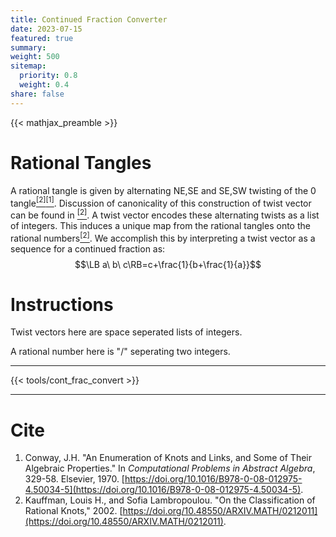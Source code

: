 ```yaml
---
title: Continued Fraction Converter
date: 2023-07-15
featured: true
summary:
weight: 500
sitemap:
  priority: 0.8
  weight: 0.4
share: false
---
```


{{< mathjax_preamble >}}

# Rational Tangles

A rational tangle is given by alternating NE,SE and SE,SW twisting of the $0$ tangle[${}^{[2]}$](https://doi.org/10.48550/arXiv.math/0212011)[${}^{[1]}$](https://doi.org/10.1016/B978-0-08-012975-4.50034-5). Discussion of canonicality of this construction of twist vector can be found in [${}^{[2]}$](https://doi.org/10.48550/arXiv.math/0212011). A twist vector encodes these alternating twists as a list of integers. This induces a unique map from the rational tangles onto the rational numbers[${}^{[2]}$](https://doi.org/10.48550/arXiv.math/0212011). We accomplish this by interpreting a twist vector as a sequence for a continued fraction as:
$$\LB a\ b\ c\RB=c+\frac{1}{b+\frac{1}{a}}$$


# Instructions

Twist vectors here are space seperated lists of integers.

A rational number here is "/" seperating two integers.

---

{{< tools/cont_frac_convert >}}

---

# Cite

1. Conway, J.H. "An Enumeration of Knots and Links, and Some of Their Algebraic Properties." In _Computational Problems in Abstract Algebra_, 329-58. Elsevier, 1970. [https://doi.org/10.1016/B978-0-08-012975-4.50034-5](https://doi.org/10.1016/B978-0-08-012975-4.50034-5).
2. Kauffman, Louis H., and Sofia Lambropoulou. "On the Classification of Rational Knots," 2002. [https://doi.org/10.48550/ARXIV.MATH/0212011](https://doi.org/10.48550/ARXIV.MATH/0212011).